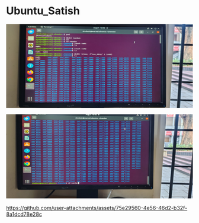 # Ubuntu_Satish



![image alt](https://github.com/satishspatil-01/Ubuntu_Satish/blob/main/IMG-20250831-WA0008.jpg?raw=true)




![image](https://github.com/satishspatil-01/Ubuntu_Satish/blob/main/IMG-20250831-WA0012.jpg?raw=true)




https://github.com/user-attachments/assets/75e29560-4e56-46d2-b32f-8a1dcd78e28c
